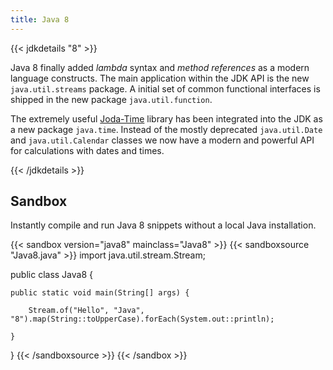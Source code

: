 ```yaml
---
title: Java 8
---
```


{{< jdkdetails "8" >}}

Java 8 finally added *lambda* syntax and *method references* as a modern language
constructs. The main application within the JDK API is the new `java.util.streams`
package. A initial set of common functional interfaces is shipped in the new
package `java.util.function`.

The extremely useful [Joda-Time](https://www.joda.org/joda-time/) library has been
integrated into the JDK as a new package `java.time`. Instead of the mostly deprecated
`java.util.Date` and `java.util.Calendar` classes we now have a modern and powerful API
for calculations with dates and times.

{{< /jdkdetails >}}


## Sandbox

Instantly compile and run Java 8 snippets without a local Java installation.

{{< sandbox version="java8" mainclass="Java8" >}}
{{< sandboxsource "Java8.java" >}}
import java.util.stream.Stream;

public class Java8 {

    public static void main(String[] args) {

        Stream.of("Hello", "Java", "8").map(String::toUpperCase).forEach(System.out::println);

    }

}
{{< /sandboxsource >}}
{{< /sandbox >}}
